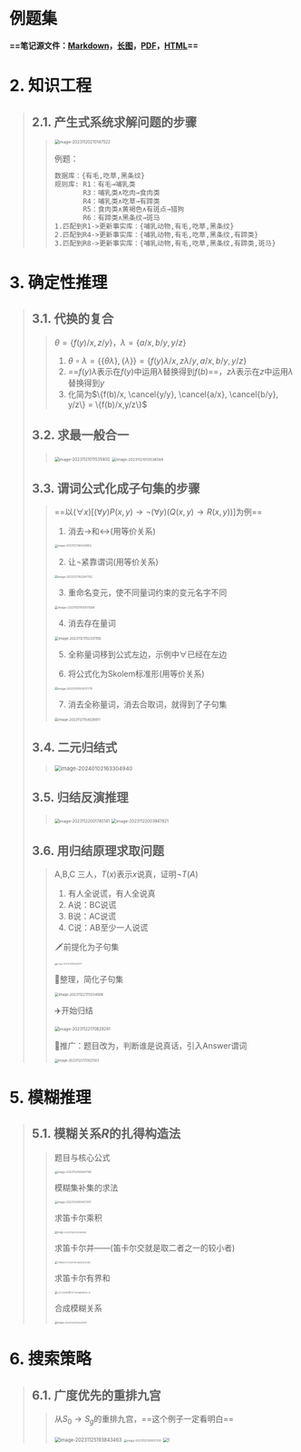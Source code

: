 # 例题集

**==笔记源文件：[Markdown](https://raw.githubusercontent.com/DANNHIROAKI/New-Picture-Bed/main/img/ppt.md)，[长图](https://raw.githubusercontent.com/DANNHIROAKI/New-Picture-Bed/main/img/ppt.png)，[PDF](https://raw.githubusercontent.com/DANNHIROAKI/New-Picture-Bed/main/img/ppt.pdf)，[HTML](https://raw.githubusercontent.com/DANNHIROAKI/New-Picture-Bed/main/img/ppt.html)==**

# 2. 知识工程

> ## 2.1. 产生式系统求解问题的步骤
>
> > <img src="https://raw.githubusercontent.com/DANNHIROAKI/New-Picture-Bed/main/img/image-20231120210147522.png" alt="image-20231120210147522" style="zoom:50%;" /> 
> >
> > 例题：
> >
> > ```txt
> > 数据库：{有毛,吃草,黑条纹}
> > 规则库: R1：有毛→哺乳类
> >        R3：哺乳类∧吃肉→食肉类
> >        R4：哺乳类∧吃草→有蹄类
> >        R5：食肉类∧黄褐色∧有斑点→猎狗
> >        R6：有蹄类∧黑条纹→斑马                            
> > 1.匹配到R1->更新事实库：{哺乳动物,有毛,吃草,黑条纹}
> > 2.匹配到R4->更新事实库：{哺乳动物,有毛,吃草,黑条纹,有蹄类}
> > 3.匹配到R8->更新事实库：{哺乳动物,有毛,吃草,黑条纹,有蹄类,斑马}
> > ```

# 3. 确定性推理

> ## 3.1. 代换的复合
>
> > $\theta = \{f(y)/x, z/y\}$，$\lambda = \{a/x, b/y, y/z\}$
> >
> > 1. $\theta \circ \lambda =\{\{\theta{}\lambda{}\},\{\lambda\}\}= \{f(y)\lambda/x, z\lambda/y, a/x, b/y, y/z\}$
> > 2. ==$f(y)\lambda$表示在$f(y)$中运用$\lambda$替换得到$f(b)$==，$z\lambda$表示在$z$中运用$\lambda$替换得到$y$
> > 3. 化简为$\{f(b)/x, \cancel{y/y}, \cancel{a/x}, \cancel{b/y}, y/z\} = \{f(b)/x,y/z\}$
>
> ## 3.2. 求最一般合一
>
> > <img src="https://raw.githubusercontent.com/DANNHIROAKI/New-Picture-Bed/main/img/image-20231121011535400.png" alt="image-20231121011535400" style="zoom:50%;" /> 
> >
> > <img src="https://raw.githubusercontent.com/DANNHIROAKI/New-Picture-Bed/main/img/image-20231121013536569.png" alt="image-20231121013536569" style="zoom:46%;" /> 
>
> ## 3.3. 谓词公式化成子句集的步骤
>
> > ==以$(\forall{x})[(\forall{y})P(x,y)→\neg{}(\forall{y})(Q(x,y)→R(x,y))]$为例==
> >
> > 1. 消去→和↔(用等价关系)
> >
> > <img src="https://raw.githubusercontent.com/DANNHIROAKI/New-Picture-Bed/main/img/image-20231121145429852.png" alt="image-20231121145429852" style="zoom:33%;" /> 
> >
> > 2. 让¬紧靠谓词(用等价关系)
> >
> > <img src="https://raw.githubusercontent.com/DANNHIROAKI/New-Picture-Bed/main/img/image-20231121150247762.png" alt="image-20231121150247762" style="zoom:34%;" /> 
> >
> > 3. 重命名变元，使不同量词约束的变元名字不同
> >
> > <img src="https://raw.githubusercontent.com/DANNHIROAKI/New-Picture-Bed/main/img/image-20231121150931588.png" alt="image-20231121150931588" style="zoom:36.5%;" /> 
> >
> > 4. 消去存在量词
> >
> > <img src="https://raw.githubusercontent.com/DANNHIROAKI/New-Picture-Bed/main/img/image-20231121152331150.png" alt="image-20231121152331150" style="zoom:43%;" /> 
> >
> > 5. 全称量词移到公式左边，示例中$\forall$已经在左边
> >
> > 6. 将公式化为Skolem标准形(用等价关系)
> >
> > <img src="https://raw.githubusercontent.com/DANNHIROAKI/New-Picture-Bed/main/img/image-20231121153517775.png" alt="image-20231121153517775" style="zoom: 35%;" /> 
> >
> > 7. 消去全称量词，消去合取词，就得到了子句集
> >
> > <img src="https://raw.githubusercontent.com/DANNHIROAKI/New-Picture-Bed/main/img/image-20231121154026611.png" alt="image-20231121154026611" style="zoom:42%;" /> 
>
> ## 3.4. 二元归结式
>
> > <img src="https://raw.githubusercontent.com/DANNHIROAKI/New-Picture-Bed/main/img/image-20240102163304940.png" alt="image-20240102163304940" style="zoom:67%;" /> 
>
> ## 3.5. 归结反演推理
>
> > <img src="https://raw.githubusercontent.com/DANNHIROAKI/New-Picture-Bed/main/img/image-20231122001740141.png" alt="image-20231122001740141" style="zoom:50%;" /> 
> >
> > <img src="https://raw.githubusercontent.com/DANNHIROAKI/New-Picture-Bed/main/img/image-20231122003947821.png" alt="image-20231122003947821" style="zoom:50%;" /> 
>
> ## 3.6. 用归结原理求取问题
>
> > A,B,C 三人，$T(x)$表示$x$说真，证明$\neg{}T(A)$
> >
> > 1. 有人全说谎，有人全说真
> > 2. A说：BC说谎
> > 3. B说：AC说谎
> > 4. C说：AB至少一人说谎
> >
> > :dagger:前提化为子句集
> >
> > <img src="https://raw.githubusercontent.com/DANNHIROAKI/New-Picture-Bed/main/img/image-20231122164643111.png" alt="image-20231122164643111" style="zoom:25%;" /> 
> >
> > :santa:整理，简化子句集
> >
> > <img src="https://raw.githubusercontent.com/DANNHIROAKI/New-Picture-Bed/main/img/image-20231122170334006.png" alt="image-20231122170334006" style="zoom: 43%;" /> 
> >
> > :airplane:开始归结
> >
> > <img src="https://raw.githubusercontent.com/DANNHIROAKI/New-Picture-Bed/main/img/image-20231122170829291.png" alt="image-20231122170829291" style="zoom:50%;" /> 
> >
> > :face_with_head_bandage:推广：题目改为，判断谁是说真话，引入Answer谓词
> >
> > <img src="https://raw.githubusercontent.com/DANNHIROAKI/New-Picture-Bed/main/img/image-20231122172621503.png" alt="image-20231122172621503" style="zoom: 40%;" />  

# 5. 模糊推理

> ## 5.1. 模糊关系$R$的扎得构造法
>
> > 题目与核心公式
> >
> > <img src="https://raw.githubusercontent.com/DANNHIROAKI/New-Picture-Bed/main/img/image-20231124145847188.png" alt="image-20231124145847188" style="zoom: 33%;" /> 
> >
> > 模糊集补集的求法
> >
> > <img src="https://raw.githubusercontent.com/DANNHIROAKI/New-Picture-Bed/main/img/image-20231124151457307.png" alt="image-20231124151457307" style="zoom:33%;" /> 
> >
> > 求笛卡尔乘积
> >
> > <img src="https://raw.githubusercontent.com/DANNHIROAKI/New-Picture-Bed/main/img/image-20231124153246939.png" alt="image-20231124153246939" style="zoom: 28%;" /> 
> >
> > 求笛卡尔并——(笛卡尔交就是取二者之一的较小者)
> >
> > <img src="https://raw.githubusercontent.com/DANNHIROAKI/New-Picture-Bed/main/img/7HNDE%257O4%7DF5FJW2%5B63F2%5DK.png" alt="7HNDE%7O4}F5FJW2[63F2]K" style="zoom:29%;" /> 
> >
> > 求笛卡尔有界和
> >
> > <img src="https://raw.githubusercontent.com/DANNHIROAKI/New-Picture-Bed/main/img/LD%25ZSAD%40%7D%7BTVI0Q6%7BRGQ%7E%7DL.png" alt="LD%ZSAD@}{TVI0Q6{RGQ~}L" style="zoom: 29%;" /> 
> >
> > 合成模糊关系
> >
> > <img src="https://raw.githubusercontent.com/DANNHIROAKI/New-Picture-Bed/main/img/image-20231124161240979.png" alt="image-20231124161240979" style="zoom:29%;" />  

# 6. 搜索策略

> ## 6.1. 广度优先的重排九宫
>
> > 从$S_0\to{}S_g$的重排九宫，==这个例子一定看明白==
> >
> > <img src="https://raw.githubusercontent.com/DANNHIROAKI/New-Picture-Bed/main/img/image-20231125193843463.png" alt="image-20231125193843463" style="zoom:59%;" /> 
> >
> > <img src="https://raw.githubusercontent.com/DANNHIROAKI/New-Picture-Bed/main/img/image-20231125193937300.png" alt="image-20231125193937300" style="zoom:33%;" /> 
> >
> > <img src="https://raw.githubusercontent.com/DANNHIROAKI/New-Picture-Bed/main/img/1.png" alt="1" style="zoom: 51%;" /> 